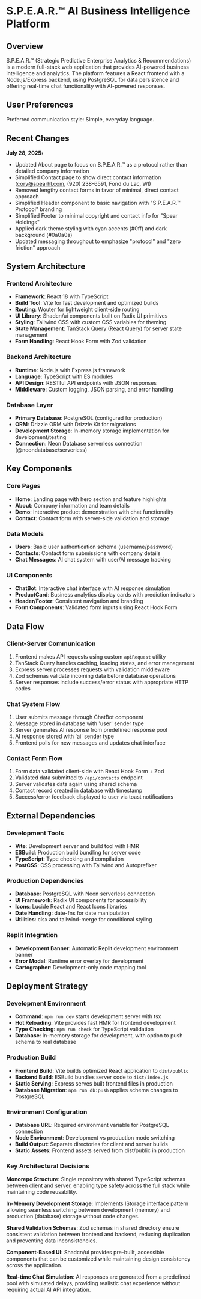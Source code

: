 # S.P.E.A.R.™ AI Business Intelligence Platform

## Overview

S.P.E.A.R.™ (Strategic Predictive Enterprise Analytics & Recommendations) is a modern full-stack web application that provides AI-powered business intelligence and analytics. The platform features a React frontend with a Node.js/Express backend, using PostgreSQL for data persistence and offering real-time chat functionality with AI-powered responses.

## User Preferences

Preferred communication style: Simple, everyday language.

## Recent Changes

**July 28, 2025:**
- Updated About page to focus on S.P.E.A.R.™ as a protocol rather than detailed company information
- Simplified Contact page to show direct contact information (cory@spearhl.com, (920) 238-6591, Fond du Lac, WI)
- Removed lengthy contact forms in favor of minimal, direct contact approach
- Simplified Header component to basic navigation with "S.P.E.A.R.™ Protocol" branding
- Simplified Footer to minimal copyright and contact info for "Spear Holdings"
- Applied dark theme styling with cyan accents (#0ff) and dark background (#0a0a0a)
- Updated messaging throughout to emphasize "protocol" and "zero friction" approach

## System Architecture

### Frontend Architecture
- **Framework**: React 18 with TypeScript
- **Build Tool**: Vite for fast development and optimized builds
- **Routing**: Wouter for lightweight client-side routing
- **UI Library**: Shadcn/ui components built on Radix UI primitives
- **Styling**: Tailwind CSS with custom CSS variables for theming
- **State Management**: TanStack Query (React Query) for server state management
- **Form Handling**: React Hook Form with Zod validation

### Backend Architecture
- **Runtime**: Node.js with Express.js framework
- **Language**: TypeScript with ES modules
- **API Design**: RESTful API endpoints with JSON responses
- **Middleware**: Custom logging, JSON parsing, and error handling

### Database Layer
- **Primary Database**: PostgreSQL (configured for production)
- **ORM**: Drizzle ORM with Drizzle Kit for migrations
- **Development Storage**: In-memory storage implementation for development/testing
- **Connection**: Neon Database serverless connection (@neondatabase/serverless)

## Key Components

### Core Pages
- **Home**: Landing page with hero section and feature highlights
- **About**: Company information and team details
- **Demo**: Interactive product demonstration with chat functionality
- **Contact**: Contact form with server-side validation and storage

### Data Models
- **Users**: Basic user authentication schema (username/password)
- **Contacts**: Contact form submissions with company details
- **Chat Messages**: AI chat system with user/AI message tracking

### UI Components
- **ChatBot**: Interactive chat interface with AI response simulation
- **ProductCard**: Business analytics display cards with prediction indicators
- **Header/Footer**: Consistent navigation and branding
- **Form Components**: Validated form inputs using React Hook Form

## Data Flow

### Client-Server Communication
1. Frontend makes API requests using custom `apiRequest` utility
2. TanStack Query handles caching, loading states, and error management
3. Express server processes requests with validation middleware
4. Zod schemas validate incoming data before database operations
5. Server responses include success/error status with appropriate HTTP codes

### Chat System Flow
1. User submits message through ChatBot component
2. Message stored in database with 'user' sender type
3. Server generates AI response from predefined response pool
4. AI response stored with 'ai' sender type
5. Frontend polls for new messages and updates chat interface

### Contact Form Flow
1. Form data validated client-side with React Hook Form + Zod
2. Validated data submitted to `/api/contacts` endpoint
3. Server validates data again using shared schema
4. Contact record created in database with timestamp
5. Success/error feedback displayed to user via toast notifications

## External Dependencies

### Development Tools
- **Vite**: Development server and build tool with HMR
- **ESBuild**: Production build bundling for server code
- **TypeScript**: Type checking and compilation
- **PostCSS**: CSS processing with Tailwind and Autoprefixer

### Production Dependencies
- **Database**: PostgreSQL with Neon serverless connection
- **UI Framework**: Radix UI components for accessibility
- **Icons**: Lucide React and React Icons libraries
- **Date Handling**: date-fns for date manipulation
- **Utilities**: clsx and tailwind-merge for conditional styling

### Replit Integration
- **Development Banner**: Automatic Replit development environment banner
- **Error Modal**: Runtime error overlay for development
- **Cartographer**: Development-only code mapping tool

## Deployment Strategy

### Development Environment
- **Command**: `npm run dev` starts development server with tsx
- **Hot Reloading**: Vite provides fast HMR for frontend development
- **Type Checking**: `npm run check` for TypeScript validation
- **Database**: In-memory storage for development, with option to push schema to real database

### Production Build
- **Frontend Build**: Vite builds optimized React application to `dist/public`
- **Backend Build**: ESBuild bundles server code to `dist/index.js`
- **Static Serving**: Express serves built frontend files in production
- **Database Migration**: `npm run db:push` applies schema changes to PostgreSQL

### Environment Configuration
- **Database URL**: Required environment variable for PostgreSQL connection
- **Node Environment**: Development vs production mode switching
- **Build Output**: Separate directories for client and server builds
- **Static Assets**: Frontend assets served from dist/public in production

### Key Architectural Decisions

**Monorepo Structure**: Single repository with shared TypeScript schemas between client and server, enabling type safety across the full stack while maintaining code reusability.

**In-Memory Development Storage**: Implements IStorage interface pattern allowing seamless switching between development (memory) and production (database) storage without code changes.

**Shared Validation Schemas**: Zod schemas in shared directory ensure consistent validation between frontend and backend, reducing duplication and preventing data inconsistencies.

**Component-Based UI**: Shadcn/ui provides pre-built, accessible components that can be customized while maintaining design consistency across the application.

**Real-time Chat Simulation**: AI responses are generated from a predefined pool with simulated delays, providing realistic chat experience without requiring actual AI API integration.